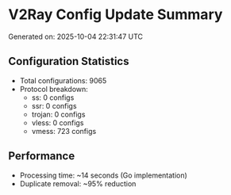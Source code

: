 # V2Ray Config Update Summary
Generated on: 2025-10-04 22:31:47 UTC

## Configuration Statistics
- Total configurations: 9065
- Protocol breakdown:
  - ss: 0 configs
  - ssr: 0 configs
  - trojan: 0 configs
  - vless: 0 configs
  - vmess: 723 configs

## Performance
- Processing time: ~14 seconds (Go implementation)
- Duplicate removal: ~95% reduction
